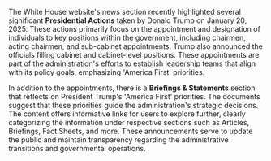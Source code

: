 The White House website's news section recently highlighted several significant **Presidential Actions** taken by Donald Trump on January 20, 2025. These actions primarily focus on the appointment and designation of individuals to key positions within the government, including chairmen, acting chairmen, and sub-cabinet appointments. Trump also announced the officials filling cabinet and cabinet-level positions. These appointments are part of the administration's efforts to establish leadership teams that align with its policy goals, emphasizing 'America First' priorities.

In addition to the appointments, there is a **Briefings & Statements** section that reflects on President Trump's 'America First' priorities. The documents suggest that these priorities guide the administration's strategic decisions. The content offers informative links for users to explore further, clearly categorizing the information under respective sections such as Articles, Briefings, Fact Sheets, and more. These announcements serve to update the public and maintain transparency regarding the administrative transitions and governmental operations.